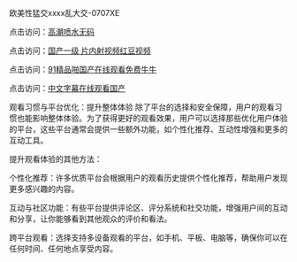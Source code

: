 欧美性猛交xxxx乱大交-0707XE

点击访问：<a href="https://bered.pages.dev/">高潮喷水无码</a>

点击访问：<a href="https://tfda.pages.dev/">国产一级 片内射视频红豆视频</a>

点击访问：<a href="https://gfd-5xg.pages.dev/">91精品啪国产在线观看免费牛牛</a>

点击访问：<a href="https://rtj-3zo.pages.dev/">中文字幕在线观看国产</a>

观看习惯与平台优化：提升整体体验
除了平台的选择和安全保障，用户的观看习惯也能影响整体体验。为了获得更好的观看效果，用户可以选择那些优化用户体验的平台，这些平台通常会提供一些额外功能，如个性化推荐、互动性增强和更多的互动工具。

提升观看体验的其他方法：

个性化推荐：许多优质平台会根据用户的观看历史提供个性化推荐，帮助用户发现更多感兴趣的内容。

互动与社区功能：有些平台提供评论区、评分系统和社交功能，增强用户间的互动和分享，让你能够看到其他观众的评价和看法。

跨平台观看：选择支持多设备观看的平台，如手机、平板、电脑等，确保你可以在任何时间、任何地点享受内容。

<span style="display:none;">(https://github.com/qwe20250707/qwe5 ）</span>
